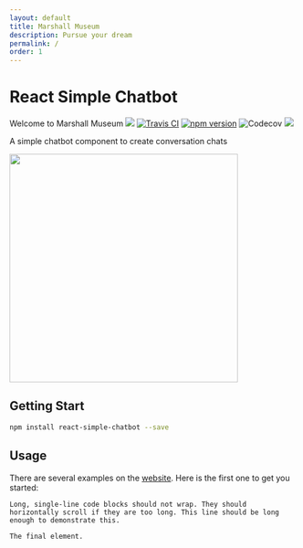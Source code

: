 ```yaml
---
layout: default
title: Marshall Museum
description: Pursue your dream
permalink: /
order: 1
---
```


# React Simple Chatbot

Welcome to Marshall Museum
<img src="https://www.google.com/url?sa=i&source=images&cd=&ved=2ahUKEwiC7OC-oOvhAhXvUt8KHaI3AoEQjRx6BAgBEAU&url=https%3A%2F%2Fwww.virginia.org%2Flistings%2FMuseums%2FGeorgeCMarshallMuseum%2F&psig=AOvVaw1yQZh8eEKtIN-YA3RtEb5o&ust=1556282023961262">
<a href="https://travis-ci.org/LucasBassetti/react-simple-chatbot"><img src="https://travis-ci.org/LucasBassetti/react-simple-chatbot.svg?branch=master" alt="Travis CI" /></a> <a href="https://badge.fury.io/js/react-simple-chatbot"><img src="https://badge.fury.io/js/react-simple-chatbot.svg" alt="npm version"></a>
  <img src="https://codecov.io/gh/LucasBassetti/react-simple-chatbot/branch/master/graph/badge.svg" alt="Codecov" />
</a> <a href="https://beerpay.io/LucasBassetti/react-simple-chatbot"><img src="https://beerpay.io/LucasBassetti/react-simple-chatbot/badge.svg?style=flat" /></a>

A simple chatbot component to create conversation chats

<img src="https://cloud.githubusercontent.com/assets/1014326/25716667/2d4bb4c4-30d6-11e7-996e-30c8fb316361.gif" height="400" />

## Getting Start

```bash
npm install react-simple-chatbot --save
```

## Usage

There are several examples on the [website](http://lucasbassetti.com.br/react-simple-chatbot). Here is the first one to get you started:


```
Long, single-line code blocks should not wrap. They should horizontally scroll if they are too long. This line should be long enough to demonstrate this.
```

```
The final element.
```
